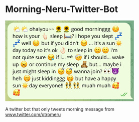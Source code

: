 # Morning-Neru-Twitter-Bot

![neru's morning message](morning.png)

A twitter bot that only tweets morning message from www.twitter.com/otromeru
